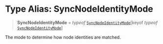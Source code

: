 # Type Alias: SyncNodeIdentityMode

> **SyncNodeIdentityMode** = *typeof* [`SyncNodeIdentityMode`](../variables/SyncNodeIdentityMode.md)\[keyof *typeof* [`SyncNodeIdentityMode`](../variables/SyncNodeIdentityMode.md)\]

The mode to determine how node identities are matched.
